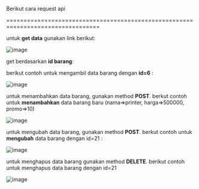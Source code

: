 Berikut cara request api

=================================================================================

untuk **get data** gunakan link berikut:

![image](https://github.com/ardyuntagsby/serviceapi/assets/99413353/e89cfa04-ea47-4010-9fc3-c8bd1c476917)


get berdasarkan **id barang**:

berikut contoh untuk mengambil data barang dengan **id=6** :

![image](https://github.com/ardyuntagsby/serviceapi/assets/99413353/6c6d58fc-3c06-4f63-892a-7803afe8ad0c)

untuk menambahkan data barang, gunakan method **POST**. berkut contoh untuk **menambahkan** data barang baru (nama=>printer, harga=>500000, promo=>10)

![image](https://github.com/ardyuntagsby/serviceapi/assets/99413353/97934993-55af-4a9b-8f79-6892d2627b65)

untuk mengubah data barang, gunakan method **POST**. berkut contoh untuk **mengubah** data barang dengan id=21 :

![image](https://github.com/ardyuntagsby/serviceapi/assets/99413353/789b35f6-1b85-4112-bb8f-06a42947431a)


untuk menghapus data barang gunakan method **DELETE**. berikut contoh untuk menghapus data barang dengan id=21

![image](https://github.com/ardyuntagsby/serviceapi/assets/99413353/a8a3de58-b523-4f46-ae5a-da03b6cf93f4)


